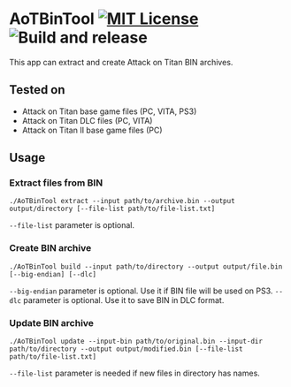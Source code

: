 # AoTBinTool [![MIT License](https://img.shields.io/badge/license-MIT-blue.svg?style=flat)](https://choosealicense.com/licenses/mit/) ![Build and release](https://github.com/kaplas80/AoTBinTool/workflows/Build%20and%20release/badge.svg)

This app can extract and create Attack on Titan BIN archives.

## Tested on

- Attack on Titan base game files (PC, VITA, PS3)
- Attack on Titan DLC files (PC, VITA)
- Attack on Titan II base game files (PC)

## Usage

### Extract files from BIN

```
./AoTBinTool extract --input path/to/archive.bin --output output/directory [--file-list path/to/file-list.txt]
```

`--file-list` parameter is optional.

### Create BIN archive

```
./AoTBinTool build --input path/to/directory --output output/file.bin [--big-endian] [--dlc]
```

`--big-endian` parameter is optional. Use it if BIN file will be used on PS3.
`--dlc` parameter is optional. Use it to save BIN in DLC format.

### Update BIN archive

```
./AoTBinTool update --input-bin path/to/original.bin --input-dir path/to/directory --output output/modified.bin [--file-list path/to/file-list.txt]
```

`--file-list` parameter is needed if new files in directory has names.
